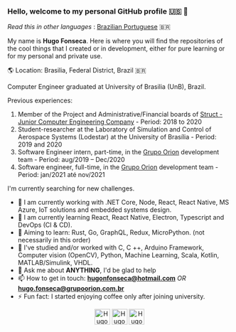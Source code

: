 ### Hello, welcome to my personal GitHub profile :us: :wave:

_Read this in other languages_ : [Brazilian Portuguese](https://github.com/Hugo-NF/Hugo-NF/blob/master/README.md) :brazil:

My name is **Hugo Fonseca**. Here is where you will find the repositories of the cool things that I created or in development, either for pure learning or for my personal and private use.

:earth_americas: Location: Brasilia, Federal District, Brazil :brazil:

Computer Engineer graduated at University of Brasilia (UnB), Brazil.

Previous experiences:
1. Member of the Project and Administrative/Financial boards of ​​[Struct - Junior Computer Engineering Company](https://www.linkedin.com/company/struct-ej/) - Period: 2018 to 2020
2. Student-researcher at the Laboratory of Simulation and Control of Aerospace Systems (Lodestar) at the University of Brasília - Period: 2019 and 2020
3. Software Engineer intern, part-time, in the [Grupo Orion](https://www.linkedin.com/company/grupo-orion/) development team - Period: aug/2019 – Dec/2020
4. Software engineer, full-time, in the [Grupo Orion](https://www.linkedin.com/company/grupo-orion/) development team - Period: jan/2021 até nov/2021

I'm currently searching for new challenges.

- 🔭 I am currently working with .NET Core, Node, React, React Native, MS Azure, IoT solutions and embedded systems design.
- 🌱 I am currently learning React, React Native, Electron, Typescript and DevOps (CI & CD).
- :dart: Aiming to learn: Rust, Go, GraphQL, Redux, MicroPython. (not necessarily in this order)
- :paperclip: I've studied and/or worked with C, C ++, Arduino Framework, Computer vision (OpenCV), Python, Machine Learning, Scala, Kotlin, MATLAB/Simulink, VHDL.
- 💬 Ask me about **ANYTHING**, I'd be glad to help
- 📫 How to get in touch: **hugonfonseca@hotmail.com** _OR_ **hugo.fonseca@grupoorion.com.br**
- ⚡ Fun fact: I started enjoying coffee only after joining university.

<p align="center">
    <a href="https://www.linkedin.com/in/hugo-fonseca-723a41184/" target="blank"><img align="center" src="https://cdn.jsdelivr.net/npm/simple-icons@3.0.1/icons/linkedin.svg" alt="Hugo-NF" height="35" width="35" /></a>
    <a href="https://www.instagram.com/huggofonseca/" target="blank"><img align="center" src="https://cdn.jsdelivr.net/npm/simple-icons@3.0.1/icons/instagram.svg" alt="Hugo-NF" height="35" width="35" /></a>
    <a href="https://hugo-nf.github.io" target="blank"><img align="center" src="https://cdn.jsdelivr.net/npm/simple-icons@3.0.1/icons/github.svg" alt="Hugo-NF" height="35" width="35" /></a>
</p>
